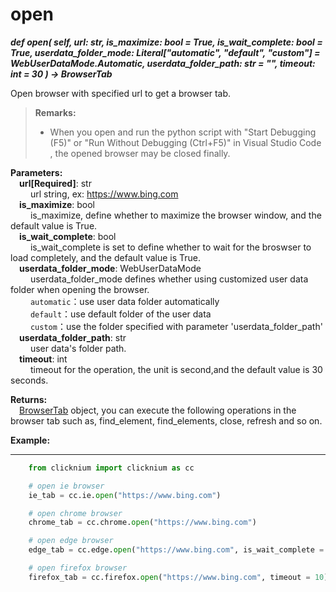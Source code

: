 # open

***def open(
        self,
        url: str,
        is_maximize: bool = True,
        is_wait_complete: bool = True,
        userdata_folder_mode: Literal["automatic", "default", "custom"] = WebUserDataMode.Automatic,
        userdata_folder_path: str = "",
        timeout: int = 30
    ) -> BrowserTab***  

Open browser with specified url to get a browser tab.

>**Remarks:**  
>- When you open and run the python script with "Start Debugging (F5)" or "Run Without Debugging (Ctrl+F5)" in Visual Studio Code , the opened browser may be closed finally.

**Parameters:**  
    &emsp;**url[Required]**: str   
        &emsp;&emsp; url string, ex: <https://www.bing.com>  
    &emsp;**is_maximize**: bool  
        &emsp;&emsp; is_maximize, define whether to maximize the browser window, and the default value is True.  
    &emsp;**is_wait_complete**: bool  
        &emsp;&emsp; is_wait_complete is set to define whether to wait for the broswser to load completely, and the default value is True.  
    &emsp;**userdata_folder_mode**: WebUserDataMode  
        &emsp;&emsp; userdata_folder_mode defines whether using customized user data folder when opening the browser.  
        &emsp;&emsp; `automatic`：use user data folder automatically  
        &emsp;&emsp; `default`：use default folder of the user data  
        &emsp;&emsp; `custom`：use the folder specified with parameter 'userdata_folder_path'  
    &emsp;**userdata_folder_path**: str  
        &emsp;&emsp; user data's folder path.  
    &emsp;**timeout**: int  
        &emsp;&emsp; timeout for the operation, the unit is second,and the default value is 30 seconds. 

**Returns:**  
    &emsp;[BrowserTab](./doc/api/python/webdriver/browser/browser_tab.md) object, you can execute the following operations in the browser tab such as, find_element, find_elements, close, refresh and so on.

**Example:**
***
```python
    from clicknium import clicknium as cc

    # open ie browser
    ie_tab = cc.ie.open("https://www.bing.com")

    # open chrome browser
    chrome_tab = cc.chrome.open("https://www.bing.com")

    # open edge browser
    edge_tab = cc.edge.open("https://www.bing.com", is_wait_complete = True)

    # open firefox browser
    firefox_tab = cc.firefox.open("https://www.bing.com", timeout = 10)
```